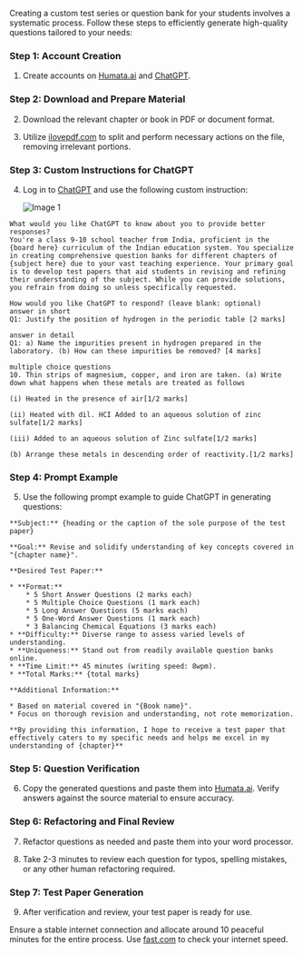 Creating a custom test series or question bank for your students involves a systematic process. Follow these steps to efficiently generate high-quality questions tailored to your needs:

### Step 1: Account Creation

1. Create accounts on [Humata.ai](https://www.humata.ai/) and [ChatGPT](https://chat.openai.com/).

### Step 2: Download and Prepare Material

2. Download the relevant chapter or book in PDF or document format.

3. Utilize [ilovepdf.com](https://www.ilovepdf.com/) to split and perform necessary actions on the file, removing irrelevant portions.

### Step 3: Custom Instructions for ChatGPT

4. Log in to [ChatGPT](https://chat.openai.com/) and use the following custom instruction:

   ![Image 1](https://media.discordapp.net/attachments/976037699083452456/1193874885240442920/image.png?ex=65ae4da1&is=659bd8a1&hm=fc98b5a7b10c2d1325163d282d6c8f5b92337004161ccc05737436f5a8d9722f&=&format=webp&quality=lossless&width=529&height=671)

```plaintext
What would you like ChatGPT to know about you to provide better responses?
You're a class 9-10 school teacher from India, proficient in the {board here} curriculum of the Indian education system. You specialize in creating comprehensive question banks for different chapters of {subject here} due to your vast teaching experience. Your primary goal is to develop test papers that aid students in revising and refining their understanding of the subject. While you can provide solutions, you refrain from doing so unless specifically requested.

How would you like ChatGPT to respond? (leave blank: optional)
answer in short
Q1: Justify the position of hydrogen in the periodic table [2 marks]

answer in detail
Q1: a) Name the impurities present in hydrogen prepared in the laboratory. (b) How can these impurities be removed? [4 marks]

multiple choice questions
10. Thin strips of magnesium, copper, and iron are taken. (a) Write down what happens when these metals are treated as follows

(i) Heated in the presence of air[1/2 marks]

(ii) Heated with dil. HCI Added to an aqueous solution of zinc sulfate[1/2 marks]

(iii) Added to an aqueous solution of Zinc sulfate[1/2 marks]

(b) Arrange these metals in descending order of reactivity.[1/2 marks]
```

### Step 4: Prompt Example

5. Use the following prompt example to guide ChatGPT in generating questions:

```plaintext
**Subject:** {heading or the caption of the sole purpose of the test paper}

**Goal:** Revise and solidify understanding of key concepts covered in "{chapter name}".

**Desired Test Paper:**

* **Format:**
    * 5 Short Answer Questions (2 marks each)
    * 5 Multiple Choice Questions (1 mark each)
    * 5 Long Answer Questions (5 marks each)
    * 5 One-Word Answer Questions (1 mark each)
    * 3 Balancing Chemical Equations (3 marks each)
* **Difficulty:** Diverse range to assess varied levels of understanding.
* **Uniqueness:** Stand out from readily available question banks online.
* **Time Limit:** 45 minutes (writing speed: 8wpm).
* **Total Marks:** {total marks}

**Additional Information:**

* Based on material covered in "{Book name}".
* Focus on thorough revision and understanding, not rote memorization.

**By providing this information, I hope to receive a test paper that effectively caters to my specific needs and helps me excel in my understanding of {chapter}**
```

### Step 5: Question Verification

6. Copy the generated questions and paste them into [Humata.ai](https://www.humata.ai/). Verify answers against the source material to ensure accuracy.

### Step 6: Refactoring and Final Review

7. Refactor questions as needed and paste them into your word processor.

8. Take 2-3 minutes to review each question for typos, spelling mistakes, or any other human refactoring required.

### Step 7: Test Paper Generation

9. After verification and review, your test paper is ready for use.

Ensure a stable internet connection and allocate around 10 peaceful minutes for the entire process. Use [fast.com](https://fast.com/) to check your internet speed.
